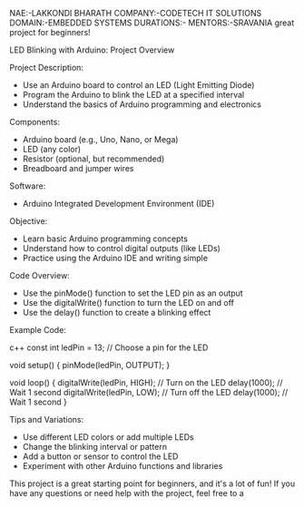 NAE:-LAKKONDI BHARATH
COMPANY:-CODETECH IT SOLUTIONS
DOMAIN:-EMBEDDED SYSTEMS
DURATIONS:-
MENTORS:-SRAVANIA great project for beginners!

LED Blinking with Arduino: Project Overview

Project Description:

- Use an Arduino board to control an LED (Light Emitting Diode)
- Program the Arduino to blink the LED at a specified interval
- Understand the basics of Arduino programming and electronics

Components:

- Arduino board (e.g., Uno, Nano, or Mega)
- LED (any color)
- Resistor (optional, but recommended)
- Breadboard and jumper wires

Software:

- Arduino Integrated Development Environment (IDE)

Objective:

- Learn basic Arduino programming concepts
- Understand how to control digital outputs (like LEDs)
- Practice using the Arduino IDE and writing simple

Code Overview:

- Use the pinMode() function to set the LED pin as an output
- Use the digitalWrite() function to turn the LED on and off
- Use the delay() function to create a blinking effect

Example Code:

c++
const int ledPin = 13;  // Choose a pin for the LED

void setup() {
  pinMode(ledPin, OUTPUT);
}

void loop() {
  digitalWrite(ledPin, HIGH);  // Turn on the LED
  delay(1000);               // Wait 1 second
  digitalWrite(ledPin, LOW);   // Turn off the LED
  delay(1000);               // Wait 1 second
}

Tips and Variations:

- Use different LED colors or add multiple LEDs
- Change the blinking interval or pattern
- Add a button or sensor to control the LED
- Experiment with other Arduino functions and libraries

This project is a great starting point for beginners, and it's a lot of fun! If you have any questions or need help with the project, feel free to a
